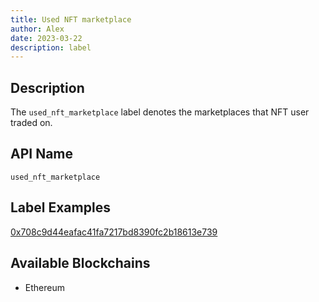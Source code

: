 ```yaml
---
title: Used NFT marketplace
author: Alex
date: 2023-03-22
description: label
---
```


## Description

The `used_nft_marketplace` label denotes the marketplaces that NFT user traded on.

## API Name

`used_nft_marketplace`

## Label Examples

[0x708c9d44eafac41fa7217bd8390fc2b18613e739](https://etherscan.io/address/0x708c9d44eafac41fa7217bd8390fc2b18613e739)

## Available Blockchains

* Ethereum
